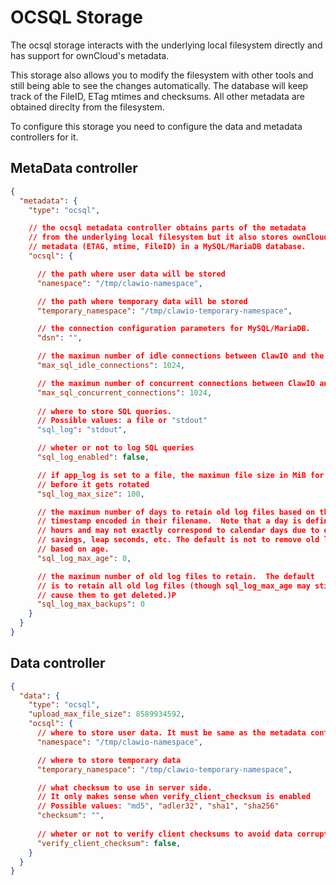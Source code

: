 # OCSQL Storage

The ocsql storage interacts with the underlying local filesystem directly and has support
for ownCloud's metadata.

This storage also allows you to modify the filesystem with other tools and still being able to see the changes automatically.
The database will keep track of the FileID, ETag mtimes and checksums. All other metadata are obtained direclty from the filesystem.


To configure this storage you need to configure the data and metadata controllers for it.

## MetaData controller

```json
{
  "metadata": {
    "type": "ocsql",

    // the ocsql metadata controller obtains parts of the metadata
    // from the underlying local filesystem but it also stores ownCloud-related
    // metadata (ETAG, mtime, FileID) in a MySQL/MariaDB database.
    "ocsql": {

      // the path where user data will be stored
      "namespace": "/tmp/clawio-namespace",

      // the path where temporary data will be stored
      "temporary_namespace": "/tmp/clawio-temporary-namespace",

      // the connection configuration parameters for MySQL/MariaDB.
      "dsn": "",

      // the maximun number of idle connections between ClawIO and the SQL database
      "max_sql_idle_connections": 1024,

      // the maximun number of concurrent connections between ClawIO and the SQL database
      "max_sql_concurrent_connections": 1024,
      
      // where to store SQL queries.
      // Possible values: a file or "stdout"
      "sql_log": "stdout",

      // wheter or not to log SQL queries
      "sql_log_enabled": false,

      // if app_log is set to a file, the maximun file size in MiB for the file
      // before it gets rotated
      "sql_log_max_size": 100,

      // the maximum number of days to retain old log files based on the
      // timestamp encoded in their filename.  Note that a day is defined as 24
      // hours and may not exactly correspond to calendar days due to daylight
      // savings, leap seconds, etc. The default is not to remove old log files
      // based on age. 
      "sql_log_max_age": 0,

      // the maximum number of old log files to retain.  The default
      // is to retain all old log files (though sql_log_max_age may still
      // cause them to get deleted.)P
      "sql_log_max_backups": 0
    }
  }
}
```


## Data controller

```json
{
  "data": {
    "type": "ocsql",
    "upload_max_file_size": 8589934592,
    "ocsql": {
      // where to store user data. It must be same as the metadata controller.
      "namespace": "/tmp/clawio-namespace",

      // where to store temporary data
      "temporary_namespace": "/tmp/clawio-temporary-namespace",

      // what checksum to use in server side.
      // It only makes sense when verify_client_checksum is enabled
      // Possible values: "md5", "adler32", "sha1", "sha256"
      "checksum": "",
      
      // wheter or not to verify client checksums to avoid data corruption
      "verify_client_checksum": false,
    }
  }
}
```
